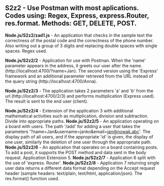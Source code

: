 ## S2z2 - Use Postman with most aplications. Codes using: Regex, Express, express.Router, res.format. Methods: GET, DELETE, POST.

**Node.js/S2z2/zad1.js** - An application that checks in the sample text the correctness of the postal code and the correctness of the phone number. Also writing out a group of 3 digits and replacing double spaces with single spaces. Regex used.

**Node.js/S2z2/2** - Application for use with Postman. When the 'name' parameter appears in the address, it greets our user after the name. (http://localhost:4700/?name=Jan). The second version using the 'Express' framework and an additional parameter retrieved from the URL instead of the query string (http://localhost:4700/Anna).

**Node.js/S2z2/3** - The application takes 2 parameters 'a' and 'b' from the url (http://localhost:4700/2/3) and performs multiplication (Express used). The result is sent to the end user (client). 

**Node.js/S2z2/4** - Extension of the application 3 with additional mathematical activities such as multiplication, division and subtraction. Divide into appropriate paths.
**Node.js/S2z2/5** - An application operating on a board with users. The path '/add' for adding a user that takes the parameters '?name=Jan&username=janko&email=jan@nowak.abc'. The display path of all users, and if the appropriate 'id' is given, the display of one user, similarly the deletion of one user through the appropriate path.
**Node.js/S2z2/6** - An application that operates on a board containing posts. To add a post, it supports the POST method and data sent in the body request. Application Extension 5.
**Node.js/S2z2/7** - Application 6 split with the use of 'express. Router'.
**Node.js/S2z2/8** - Application 7 returning single user data returns a different data format depending on the Accept request header (sample headers: text/plain, text/html, application/json). The res.format() function used.
